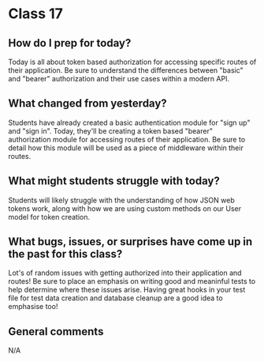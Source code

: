 # Class 17

## How do I prep for today?
Today is all about token based authorization for accessing specific routes of their application.  Be sure to understand the differences between "basic" and "bearer" authorization and their use cases within a modern API.

## What changed from yesterday? 
Students have already created a basic authentication module for "sign up" and "sign in".  Today, they'll be creating a token based "bearer" authorization module for accessing routes of their application.  Be sure to detail how this module will be used as a piece of middleware within their routes.

## What might students struggle with today? 
Students will likely struggle with the understanding of how JSON web tokens work, along with how we are using custom methods on our User model for token creation.

## What bugs, issues, or surprises have come up in the past for this class?
Lot's of random issues with getting authorized into their application and routes!  Be sure to place an emphasis on writing good and meaninful tests to help determine where these issues arise.  Having great hooks in your test file for test data creation and database cleanup are a good idea to emphasise too!

## General comments
N/A
